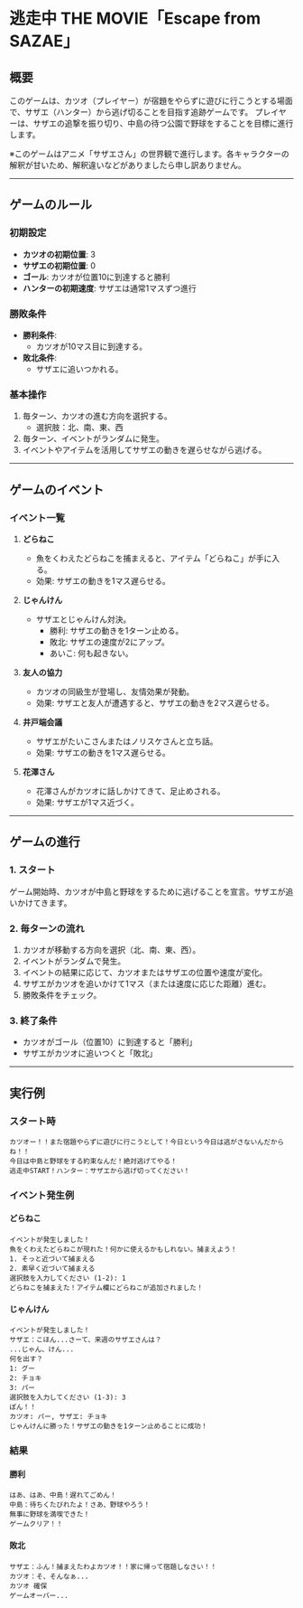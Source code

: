 # 逃走中 THE MOVIE「Escape from SAZAE」

## 概要
このゲームは、カツオ（プレイヤー）が宿題をやらずに遊びに行こうとする場面で、サザエ（ハンター）から逃げ切ることを目指す追跡ゲームです。
プレイヤーは、サザエの追撃を振り切り、中島の待つ公園で野球をすることを目標に進行します。

※このゲームはアニメ「サザエさん」の世界観で進行します。各キャラクターの解釈が甘いため、解釈違いなどがありましたら申し訳ありません。

---

## ゲームのルール

### 初期設定
- **カツオの初期位置**: 3
- **サザエの初期位置**: 0
- **ゴール**: カツオが位置10に到達すると勝利
- **ハンターの初期速度**: サザエは通常1マスずつ進行

### 勝敗条件
- **勝利条件**:
  - カツオが10マス目に到達する。
- **敗北条件**:
  - サザエに追いつかれる。

### 基本操作
1. 毎ターン、カツオの進む方向を選択する。
   - 選択肢：北、南、東、西
2. 毎ターン、イベントがランダムに発生。
3. イベントやアイテムを活用してサザエの動きを遅らせながら逃げる。

---

## ゲームのイベント

### イベント一覧
1. **どらねこ**
   - 魚をくわえたどらねこを捕まえると、アイテム「どらねこ」が手に入る。
   - 効果: サザエの動きを1マス遅らせる。

2. **じゃんけん**
   - サザエとじゃんけん対決。
     - 勝利: サザエの動きを1ターン止める。
     - 敗北: サザエの速度が2にアップ。
     - あいこ: 何も起きない。

3. **友人の協力**
   - カツオの同級生が登場し、友情効果が発動。
   - 効果: サザエと友人が遭遇すると、サザエの動きを2マス遅らせる。

4. **井戸端会議**
   - サザエがたいこさんまたはノリスケさんと立ち話。
   - 効果: サザエの動きを1マス遅らせる。

5. **花澤さん**
   - 花澤さんがカツオに話しかけてきて、足止めされる。
   - 効果: サザエが1マス近づく。

---

## ゲームの進行

### 1. スタート
ゲーム開始時、カツオが中島と野球をするために逃げることを宣言。サザエが追いかけてきます。

### 2. 毎ターンの流れ
1. カツオが移動する方向を選択（北、南、東、西）。
2. イベントがランダムで発生。
3. イベントの結果に応じて、カツオまたはサザエの位置や速度が変化。
4. サザエがカツオを追いかけて1マス（または速度に応じた距離）進む。
5. 勝敗条件をチェック。

### 3. 終了条件
- カツオがゴール（位置10）に到達すると「勝利」
- サザエがカツオに追いつくと「敗北」

---

## 実行例

### スタート時
```
カツオー！！また宿題やらずに遊びに行こうとして！今日という今日は逃がさないんだからね！！
今日は中島と野球をする約束なんだ！絶対逃げてやる！
逃走中START！ハンター：サザエから逃げ切ってください！
```

### イベント発生例
#### **どらねこ**
```
イベントが発生しました！
魚をくわえたどらねこが現れた！何かに使えるかもしれない。捕まえよう！
1. そっと近づいて捕まえる
2. 素早く近づいて捕まえる
選択肢を入力してください (1-2): 1
どらねこを捕まえた！アイテム欄にどらねこが追加されました！
```

#### **じゃんけん**
```
イベントが発生しました！
サザエ：こほん...さーて、来週のサザエさんは？
...じゃん、けん...
何を出す？
1: グー
2: チョキ
3: パー
選択肢を入力してください (1-3): 3
ぽん！！
カツオ: パー, サザエ: チョキ
じゃんけんに勝った！サザエの動きを1ターン止めることに成功！
```

### 結果
#### **勝利**
```
はあ、はあ、中島！遅れてごめん！
中島：待ちくたびれたよ！さあ、野球やろう！
無事に野球を満喫できた！
ゲームクリア！！
```

#### **敗北**
```
サザエ：ふん！捕まえたわよカツオ！！家に帰って宿題しなさい！！
カツオ：そ、そんなぁ...
カツオ 確保
ゲームオーバー...
```
